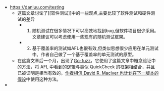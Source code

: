 - https://danluu.com/testing
	- 这篇文章讨论了[[软件测试]]中的一些观点,主要比较了软件测试和硬件测试的差异
		- 1. 随机测试在很多情况下可以高效地找到bug,但软件项目很少采用。文章建议可以考虑使用一些现有的随机测试框架。
		- 2. 基于覆盖率的测试如AFL也很有效,但类似思想很少应用在单元测试中。作者自己做了一个基于覆盖率的单元测试的原型。
	- 在这篇文章后一个月，出现了[Go-fuzz](https://speakerdeck.com/filosottile/automated-testing-with-go-fuzz)，它使用了这篇文章中概念验证中的方法，将 AFL 中看到的逻辑与类似 QuickCheck 的框架相结合，并且已被证明是相当有效的。[作者相信 David R. MacIver 也计划在下一版本的假设](https://hypothesis.readthedocs.org/en/latest/)中使用这种方法。
-